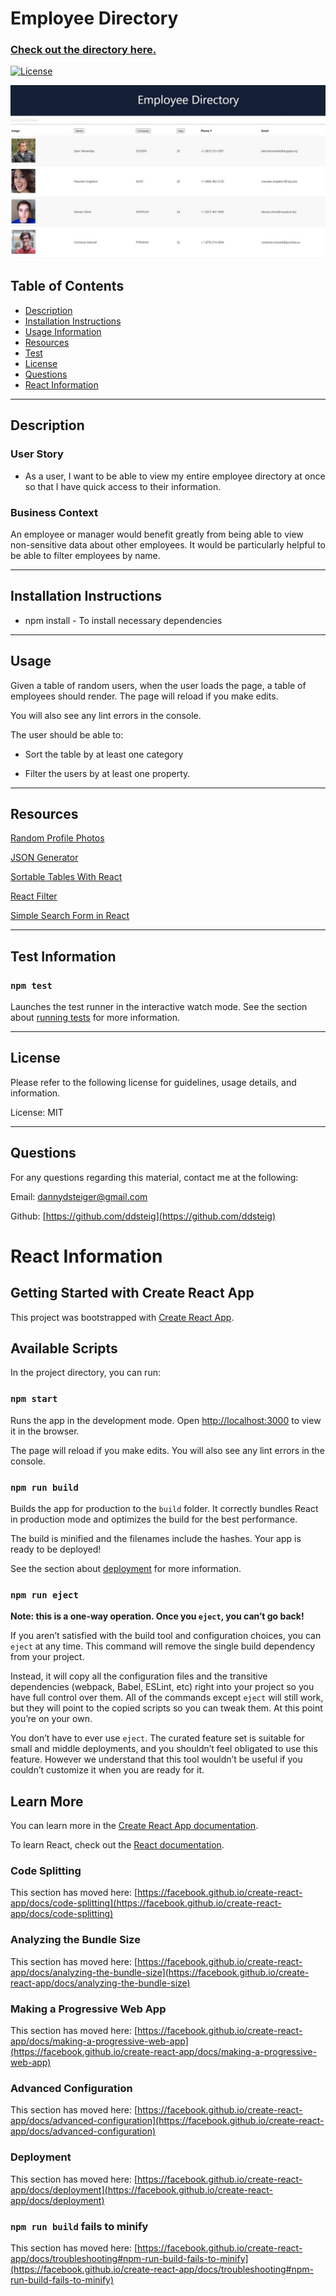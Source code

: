 # Employee Directory

### [Check out the directory here.](https://ddsteig.github.io/employee-directory/)

[![License](https://img.shields.io/badge/License-MIT-blue.svg)](https://opensource.org/licenses/MIT)	

![Employee Directory](https://github.com/ddsteig/employee-directory/blob/main/employeedir/imgs/directory.jpg "Directory")	

## Table of Contents	
- [Description](#description)	
- [Installation Instructions](#install)	
- [Usage Information](#usage)	
- [Resources](#resources)	
- [Test](#test)	
- [License](#license)	
- [Questions](#questions)	
- [React Information](#react)	

<hr>	

## Description <a name="description"></a>	

### User Story

* As a user, I want to be able to view my entire employee directory at once so that I have quick access to their information.

### Business Context

An employee or manager would benefit greatly from being able to view non-sensitive data about other employees. It would be particularly helpful to be able to filter employees by name.

<hr>

## Installation Instructions <a name="install"></a>	

* npm install - To install necessary dependencies	

<hr>	

## Usage <a name="usage"></a>

Given a table of random users, when the user loads the page, a table of employees should render. 	The page will reload if you make edits.

You will also see any lint errors in the console.

The user should be able to:

* Sort the table by at least one category

* Filter the users by at least one property.

<hr>	

## Resources <a name="resources"></a>	

[Random Profile Photos](https://randomuser.me/photos)

[JSON Generator ](https://next.json-generator.com/NylpCyQuK)

[Sortable Tables With React ](https://www.smashingmagazine.com/2020/03/sortable-tables-react/)

[React Filter ](https://upmostly.com/tutorials/react-filter-filtering-arrays-in-react-with-examples)

[Simple Search Form in React](https://dev.to/asimdahall/simple-search-form-in-react-using-hooks-42pg)

<hr>	

## Test Information <a name="test"></a>	

### `npm test`

Launches the test runner in the interactive watch mode.
See the section about [running tests](https://facebook.github.io/create-react-app/docs/running-tests) for more information.	

<hr>	

## License <a name="license"></a>	

Please refer to the following license for guidelines, usage details, and information.	

License: MIT	

<hr>	

## Questions <a name="questions"></a>	

For any questions regarding this material, contact me at the following:	

Email: dannydsteiger@gmail.com	

Github: [https://github.com/ddsteig](https://github.com/ddsteig)

# React Information  <a name="react"></a>

## Getting Started with Create React App

This project was bootstrapped with [Create React App](https://github.com/facebook/create-react-app).

## Available Scripts

In the project directory, you can run:

### `npm start`

Runs the app in the development mode.
Open [http://localhost:3000](http://localhost:3000) to view it in the browser.

The page will reload if you make edits.
You will also see any lint errors in the console.

### `npm run build`

Builds the app for production to the `build` folder.
It correctly bundles React in production mode and optimizes the build for the best performance.

The build is minified and the filenames include the hashes.
Your app is ready to be deployed!

See the section about [deployment](https://facebook.github.io/create-react-app/docs/deployment) for more information.

### `npm run eject`

**Note: this is a one-way operation. Once you `eject`, you can’t go back!**

If you aren’t satisfied with the build tool and configuration choices, you can `eject` at any time. This command will remove the single build dependency from your project.

Instead, it will copy all the configuration files and the transitive dependencies (webpack, Babel, ESLint, etc) right into your project so you have full control over them. All of the commands except `eject` will still work, but they will point to the copied scripts so you can tweak them. At this point you’re on your own.

You don’t have to ever use `eject`. The curated feature set is suitable for small and middle deployments, and you shouldn’t feel obligated to use this feature. However we understand that this tool wouldn’t be useful if you couldn’t customize it when you are ready for it.

## Learn More

You can learn more in the [Create React App documentation](https://facebook.github.io/create-react-app/docs/getting-started).

To learn React, check out the [React documentation](https://reactjs.org/).

### Code Splitting

This section has moved here: [https://facebook.github.io/create-react-app/docs/code-splitting](https://facebook.github.io/create-react-app/docs/code-splitting)

### Analyzing the Bundle Size

This section has moved here: [https://facebook.github.io/create-react-app/docs/analyzing-the-bundle-size](https://facebook.github.io/create-react-app/docs/analyzing-the-bundle-size)

### Making a Progressive Web App

This section has moved here: [https://facebook.github.io/create-react-app/docs/making-a-progressive-web-app](https://facebook.github.io/create-react-app/docs/making-a-progressive-web-app)

### Advanced Configuration

This section has moved here: [https://facebook.github.io/create-react-app/docs/advanced-configuration](https://facebook.github.io/create-react-app/docs/advanced-configuration)

### Deployment

This section has moved here: [https://facebook.github.io/create-react-app/docs/deployment](https://facebook.github.io/create-react-app/docs/deployment)

### `npm run build` fails to minify

This section has moved here: [https://facebook.github.io/create-react-app/docs/troubleshooting#npm-run-build-fails-to-minify](https://facebook.github.io/create-react-app/docs/troubleshooting#npm-run-build-fails-to-minify)
